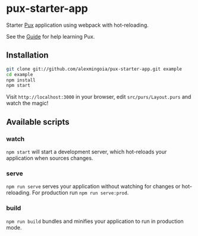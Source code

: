 # pux-starter-app

Starter [Pux](https://github.com/alexmingoia/purescript-pux/) application
using webpack with hot-reloading.

See the [Guide](https://alexmingoia.github.io/purescript-pux) for help learning
Pux.

## Installation

```sh
git clone git://github.com/alexmingoia/pux-starter-app.git example
cd example
npm install
npm start
```

Visit `http://localhost:3000` in your browser, edit `src/purs/Layout.purs`
and watch the magic!

## Available scripts

### watch

`npm start` will start a development server, which hot-reloads your
application when sources changes.

### serve

`npm run serve` serves your application without watching for changes or hot-reloading. For
production run `npm run serve:prod`.

### build

`npm run build` bundles and minifies your application to run in production mode.
